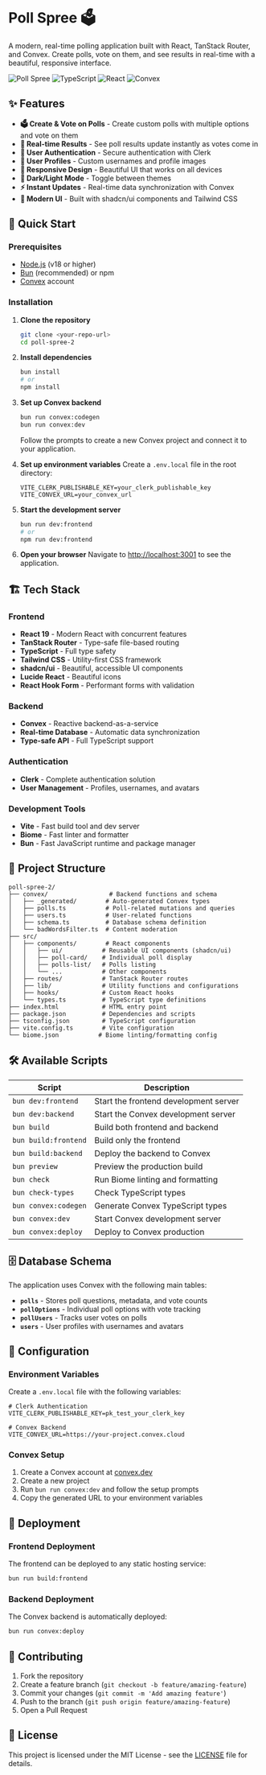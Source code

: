 # Poll Spree 🗳️

A modern, real-time polling application built with React, TanStack Router, and Convex. Create polls, vote on them, and see results in real-time with a beautiful, responsive interface.

![Poll Spree](https://img.shields.io/badge/Poll-Spree-blue?style=for-the-badge&logo=react)
![TypeScript](https://img.shields.io/badge/TypeScript-007ACC?style=for-the-badge&logo=typescript&logoColor=white)
![React](https://img.shields.io/badge/React-20232A?style=for-the-badge&logo=react&logoColor=61DAFB)
![Convex](https://img.shields.io/badge/Convex-000000?style=for-the-badge&logo=convex&logoColor=white)

## ✨ Features

- **🗳️ Create & Vote on Polls** - Create custom polls with multiple options and vote on them
- **👀 Real-time Results** - See poll results update instantly as votes come in
- **🔐 User Authentication** - Secure authentication with Clerk
- **👤 User Profiles** - Custom usernames and profile images
- **📱 Responsive Design** - Beautiful UI that works on all devices
- **🌙 Dark/Light Mode** - Toggle between themes
- **⚡ Instant Updates** - Real-time data synchronization with Convex
- **🎨 Modern UI** - Built with shadcn/ui components and Tailwind CSS

## 🚀 Quick Start

### Prerequisites

- [Node.js](https://nodejs.org/) (v18 or higher)
- [Bun](https://bun.sh/) (recommended) or npm
- [Convex](https://convex.dev/) account

### Installation

1. **Clone the repository**

   ```bash
   git clone <your-repo-url>
   cd poll-spree-2
   ```

2. **Install dependencies**

   ```bash
   bun install
   # or
   npm install
   ```

3. **Set up Convex backend**

   ```bash
   bun run convex:codegen
   bun run convex:dev
   ```

   Follow the prompts to create a new Convex project and connect it to your application.

4. **Set up environment variables**
   Create a `.env.local` file in the root directory:

   ```env
   VITE_CLERK_PUBLISHABLE_KEY=your_clerk_publishable_key
   VITE_CONVEX_URL=your_convex_url
   ```

5. **Start the development server**

   ```bash
   bun run dev:frontend
   # or
   npm run dev:frontend
   ```

6. **Open your browser**
   Navigate to [http://localhost:3001](http://localhost:3001) to see the application.

## 🏗️ Tech Stack

### Frontend

- **React 19** - Modern React with concurrent features
- **TanStack Router** - Type-safe file-based routing
- **TypeScript** - Full type safety
- **Tailwind CSS** - Utility-first CSS framework
- **shadcn/ui** - Beautiful, accessible UI components
- **Lucide React** - Beautiful icons
- **React Hook Form** - Performant forms with validation

### Backend

- **Convex** - Reactive backend-as-a-service
- **Real-time Database** - Automatic data synchronization
- **Type-safe API** - Full TypeScript support

### Authentication

- **Clerk** - Complete authentication solution
- **User Management** - Profiles, usernames, and avatars

### Development Tools

- **Vite** - Fast build tool and dev server
- **Biome** - Fast linter and formatter
- **Bun** - Fast JavaScript runtime and package manager

## 📁 Project Structure

```text
poll-spree-2/
├── convex/                 # Backend functions and schema
│   ├── _generated/        # Auto-generated Convex types
│   ├── polls.ts           # Poll-related mutations and queries
│   ├── users.ts           # User-related functions
│   ├── schema.ts          # Database schema definition
│   └── badWordsFilter.ts  # Content moderation
├── src/
│   ├── components/        # React components
│   │   ├── ui/           # Reusable UI components (shadcn/ui)
│   │   ├── poll-card/    # Individual poll display
│   │   ├── polls-list/   # Polls listing
│   │   └── ...           # Other components
│   ├── routes/           # TanStack Router routes
│   ├── lib/              # Utility functions and configurations
│   ├── hooks/            # Custom React hooks
│   └── types.ts          # TypeScript type definitions
├── index.html            # HTML entry point
├── package.json          # Dependencies and scripts
├── tsconfig.json         # TypeScript configuration
├── vite.config.ts        # Vite configuration
└── biome.json           # Biome linting/formatting config
```

## 🛠️ Available Scripts

| Script | Description |
|--------|-------------|
| `bun dev:frontend` | Start the frontend development server |
| `bun dev:backend` | Start the Convex development server |
| `bun build` | Build both frontend and backend |
| `bun build:frontend` | Build only the frontend |
| `bun build:backend` | Deploy the backend to Convex |
| `bun preview` | Preview the production build |
| `bun check` | Run Biome linting and formatting |
| `bun check-types` | Check TypeScript types |
| `bun convex:codegen` | Generate Convex TypeScript types |
| `bun convex:dev` | Start Convex development server |
| `bun convex:deploy` | Deploy to Convex production |

## 🗄️ Database Schema

The application uses Convex with the following main tables:

- **`polls`** - Stores poll questions, metadata, and vote counts
- **`pollOptions`** - Individual poll options with vote tracking
- **`pollUsers`** - Tracks user votes on polls
- **`users`** - User profiles with usernames and avatars

## 🔧 Configuration

### Environment Variables

Create a `.env.local` file with the following variables:

```env
# Clerk Authentication
VITE_CLERK_PUBLISHABLE_KEY=pk_test_your_clerk_key

# Convex Backend
VITE_CONVEX_URL=https://your-project.convex.cloud
```

### Convex Setup

1. Create a Convex account at [convex.dev](https://convex.dev)
2. Create a new project
3. Run `bun run convex:dev` and follow the setup prompts
4. Copy the generated URL to your environment variables

## 🚀 Deployment

### Frontend Deployment

The frontend can be deployed to any static hosting service:

```bash
bun run build:frontend
```

### Backend Deployment

The Convex backend is automatically deployed:

```bash
bun run convex:deploy
```

## 🤝 Contributing

1. Fork the repository
2. Create a feature branch (`git checkout -b feature/amazing-feature`)
3. Commit your changes (`git commit -m 'Add amazing feature'`)
4. Push to the branch (`git push origin feature/amazing-feature`)
5. Open a Pull Request

## 📄 License

This project is licensed under the MIT License - see the [LICENSE](LICENSE) file for details.
